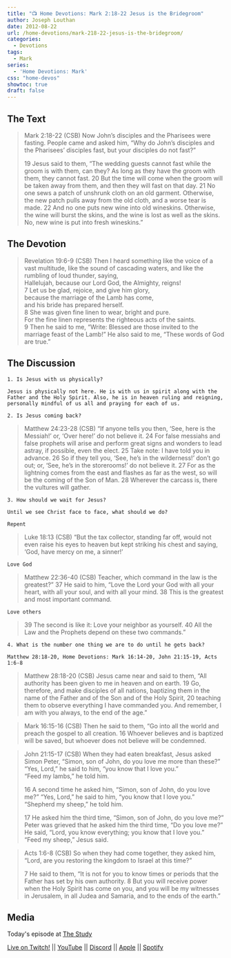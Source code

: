 ```yaml
---
title: "📺 Home Devotions: Mark 2:18-22 Jesus is the Bridegroom"
author: Joseph Louthan
date: 2012-08-22
url: /home-devotions/mark-218-22-jesus-is-the-bridegroom/
categories:
  - Devotions
tags:
  - Mark
series:
  - 'Home Devotions: Mark'
css: "home-devos"
showtoc: true
draft: false
---
```

## The Text

>Mark 2:18-22 (CSB) Now John’s disciples and the Pharisees were fasting. People came and asked him, “Why do John’s disciples and the Pharisees’ disciples fast, but your disciples do not fast?”
>
>19 Jesus said to them, “The wedding guests cannot fast while the groom is with them, can they? As long as they have the groom with them, they cannot fast. 20 But the time will come when the groom will be taken away from them, and then they will fast on that day. 21 No one sews a patch of unshrunk cloth on an old garment. Otherwise, the new patch pulls away from the old cloth, and a worse tear is made. 22 And no one puts new wine into old wineskins. Otherwise, the wine will burst the skins, and the wine is lost as well as the skins. No, new wine is put into fresh wineskins.”

## The Devotion

>Revelation 19:6-9 (CSB) Then I heard something like the voice of a vast multitude, like the sound of cascading waters, and like the rumbling of loud thunder, saying,  
>Hallelujah, because our Lord God, the Almighty, reigns!  
>7 Let us be glad, rejoice, and give him glory,  
>because the marriage of the Lamb has come,  
>and his bride has prepared herself.  
>8 She was given fine linen to wear, bright and pure.  
>For the fine linen represents the righteous acts of the saints.  
>9 Then he said to me, “Write: Blessed are those invited to the marriage feast of the Lamb!” He also said to me, “These words of God are true.”

## The Discussion

```text
1. Is Jesus with us physically?

Jesus is physically not here. He is with us in spirit along with the Father and the Holy Spirit. Also, he is in heaven ruling and reigning, personally mindful of us all and praying for each of us.

2. Is Jesus coming back?
```

>Matthew 24:23-28 (CSB) “If anyone tells you then, ‘See, here is the Messiah!’ or, ‘Over here!’ do not believe it. 24 For false messiahs and false prophets will arise and perform great signs and wonders to lead astray, if possible, even the elect. 25 Take note: I have told you in advance. 26 So if they tell you, ‘See, he’s in the wilderness!’ don’t go out; or, ‘See, he’s in the storerooms!’ do not believe it. 27 For as the lightning comes from the east and flashes as far as the west, so will be the coming of the Son of Man. 28 Wherever the carcass is, there the vultures will gather.

```text
3. How should we wait for Jesus?

Until we see Christ face to face, what should we do?

Repent
```

>Luke 18:13 (CSB) “But the tax collector, standing far off, would not even raise his eyes to heaven but kept striking his chest and saying, ‘God, have mercy on me, a sinner!’

```text
Love God
```

>Matthew 22:36-40 (CSB) Teacher, which command in the law is the greatest?” 37 He said to him, “Love the Lord your God with all your heart, with all your soul, and with all your mind. 38 This is the greatest and most important command.

```text
Love others
```

>39 The second is like it: Love your neighbor as yourself. 40 All the Law and the Prophets depend on these two commands.”

```text
4. What is the number one thing we are to do until he gets back?

Matthew 28:18-20, Home Devotions: Mark 16:14-20, John 21:15-19, Acts 1:6-8

```

>Matthew 28:18-20 (CSB) Jesus came near and said to them, “All authority has been given to me in heaven and on earth. 19 Go, therefore, and make disciples of all nations, baptizing them in the name of the Father and of the Son and of the Holy Spirit, 20 teaching them to observe everything I have commanded you. And remember, I am with you always, to the end of the age.”

>Mark 16:15-16 (CSB) Then he said to them, “Go into all the world and preach the gospel to all creation. 16 Whoever believes and is baptized will be saved, but whoever does not believe will be condemned.

>John 21:15-17 (CSB) When they had eaten breakfast, Jesus asked Simon Peter, “Simon, son of John, do you love me more than these?”  
>“Yes, Lord,” he said to him, “you know that I love you.”  
>“Feed my lambs,” he told him.
>
>16 A second time he asked him, “Simon, son of John, do you love me?” “Yes, Lord,” he said to him, “you know that I love you.”  
>“Shepherd my sheep,” he told him.  
>
>17 He asked him the third time, “Simon, son of John, do you love me?” Peter was grieved that he asked him the third time, “Do you love me?” He said, “Lord, you know everything; you know that I love you.”  
>“Feed my sheep,” Jesus said.

>Acts 1:6-8 (CSB) So when they had come together, they asked him, “Lord, are you restoring the kingdom to Israel at this time?”
>
>7 He said to them, “It is not for you to know times or periods that the Father has set by his own authority. 8 But you will receive power when the Holy Spirit has come on you, and you will be my witnesses in Jerusalem, in all Judea and Samaria, and to the ends of the earth.”

## Media

Today's episode at [The Study](http://study.theologic.us/podcast/mark-218-22-jesus-is-the-bridegroom)

[Live on Twitch!](http://twitch.theologic.us) || [YouTube](http://youtube.theologic.us) || [Discord](http://discord.theologic.us) || [Apple](https://podcasts.apple.com/us/podcast/the-study/id1557102127) || [Spotify](https://open.spotify.com/show/0Xs5qsNvWePyRqcmtOTPkR)
